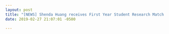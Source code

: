 ```yaml
---
layout: post
title: "[NEWS] Shenda Huang receives First Year Student Research Match Program from Villanova University to work on low precision deep neural networks."
date: 2019-02-27 21:07:01 -0500

---
```

